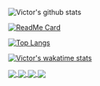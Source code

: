 ![Victor's github stats](https://github-readme-stats.vercel.app/api?username=vichuge&show_icons=true&theme=radical)

[![ReadMe Card](https://github-readme-stats.vercel.app/api/pin/?username=vichuge&repo=github-readme-stats)](https://github.com/vichuge/github-readme-stats)

[![Top Langs](https://github-readme-stats.vercel.app/api/top-langs/?username=vichuge)](https://github.com/anuraghazra/github-readme-stats)

[![Victor's wakatime stats](https://github-readme-stats.vercel.app/api/wakatime?username=vichuge)](https://github.com/vichuge/github-readme-stats)

<a href="https://github.com/anuraghazra/github-readme-stats">
  <img align="center" src="https://github-readme-stats.vercel.app/api?username=vichuge&show_icons=true&theme=radical" />
</a>
<a href="https://github.com/anuraghazra/convoychat">
  <img align="center" src="https://github-readme-stats.vercel.app/api/pin/?username=vichuge&repo=github-readme-stats" />
</a>
<a href="https://github.com/anuraghazra/convoychat">
  <img align="center" src="https://github-readme-stats.vercel.app/api/top-langs/?username=vichuge" />
</a>
<a href="https://github.com/anuraghazra/convoychat">
  <img align="center" src="https://github-readme-stats.vercel.app/api/wakatime?username=vichuge" />
</a>
